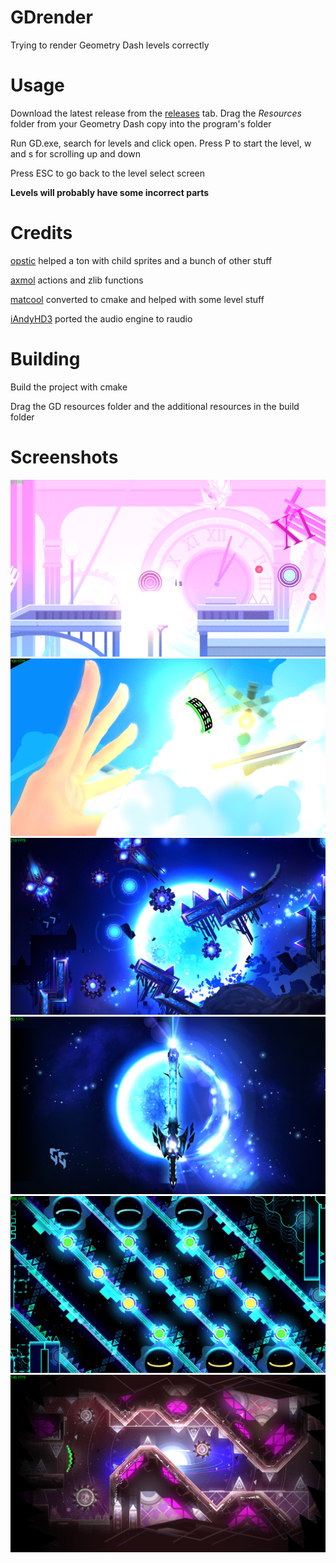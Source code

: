 # GDrender
Trying to render Geometry Dash levels correctly

# Usage
Download the latest release from the [releases](https://github.com/maxnut/gdrender/releases/latest) tab. Drag the _Resources_ folder from your Geometry Dash copy into the program's folder

Run GD.exe, search for levels and click open. Press P to start the level, w and s for scrolling up and down

Press ESC to go back to the level select screen

__Levels will probably have some incorrect parts__

# Credits

[opstic](https://github.com/opstic/gdclone) helped a ton with child sprites and a bunch of other stuff

[axmol](https://github.com/axmolengine/axmol) actions and zlib functions

[matcool](https://github.com/matcool) converted to cmake and helped with some level stuff

[iAndyHD3](https://github.com/iAndyHD3) ported the audio engine to raudio

# Building

Build the project with cmake

Drag the GD resources folder and the additional resources in the build folder

# Screenshots

![ss1](/images/ss1.png)
![ss2](/images/ss2.png)
![ss3](/images/ss3.png)
![ss4](/images/ss4.png)
![ss5](/images/ss5.png)
![ss6](/images/ss6.png)
